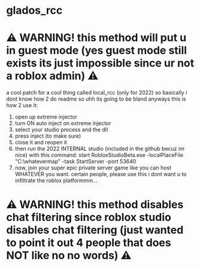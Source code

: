 # glados_rcc
# ⚠ WARNING! this method will put u in guest mode (yes guest mode still exists its just impossible since ur not a roblox admin) ⚠
a cool patch for a cool thing called local_rcc (only for 2022)
so basically i dont know how 2 do readme so uhh its going to be bland
anyways this is how 2 use it:
1. open up extreme injector
2. turn ON auto inject on extreme injector
3. select your studio process and the dll
4. press inject (to make sure)
5. close it and reopen it
6. then run the 2022 INTERNAL studio (included in the github becuz im nice) with this command:
start RobloxStudioBeta.exe -localPlaceFile "C:\whatevermap"  -task StartServer -port 53640
7. now, join your super epic private server game like you can host WHATEVER you want. certain people, please use this i dont want u to infiltrate the roblox platformmm...
# ⚠ WARNING! this method disables chat filtering since roblox studio disables chat filtering (just wanted to point it out 4 people that does NOT like no no words) ⚠
